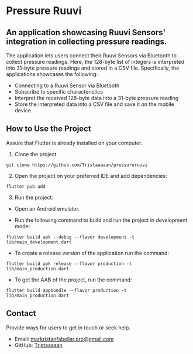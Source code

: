 # Pressure Ruuvi

## An application showcasing Ruuvi Sensors' integration in collecting pressure readings.

The application lets users connect their Ruuvi Sensors via Bluetooth to collect pressure readings. Here, the 128-byte list of integers is interpreted into 31-byte pressure readings and stored in a CSV file. Specifically, the applications showcases the following:

* Connecting to a Ruuvi Sensor via Bluetooth
* Subscribe to specific characteristics
* Interpret the received 128-byte data into a 31-byte pressure reading
* Store the interpreted data into a CSV file and save it on the mobile device

## How to Use the Project

Assure that Flutter is already installed on your computer.

1. Clone the project
```
git clone https://github.com/Tristaaaaan/pressureruuvi
```

2. Open the project on your preferred IDE and add dependencies:
```
flutter pub add
```

3. Run the project:

* Open an Android emulator.
  
* Run the following command to build and run the project in development mode:
```
flutter build apk --debug --flavor development -t lib/main_development.dart
```

* To create a release version of the application run the command:
```
flutter build apk release --flavor production -t lib/main_production.dart
```

* To get the AAB of the project, run the command:
```
flutter build appbundle --flavor production -t lib/main_production.dart
```

## Contact
Provide ways for users to get in touch or seek help.

* Email: markristanfabellar.pro@gmail.com
* GitHub: [Tristaaaaan](https://github.com/Tristaaaaan)




